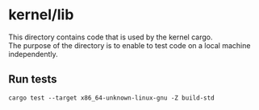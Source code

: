 # kernel/lib
This directory contains code that is used by the kernel cargo.  
The purpose of the directory is to enable to test code on a local machine independently.

## Run tests
```shell
cargo test --target x86_64-unknown-linux-gnu -Z build-std
```